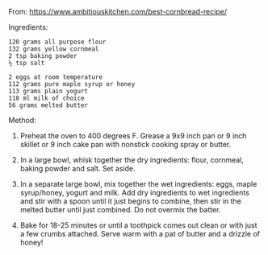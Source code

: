From: https://www.ambitiouskitchen.com/best-cornbread-recipe/

Ingredients:

    120 grams all purpose flour
    132 grams yellow cornmeal
    2 tsp baking powder
    ½ tsp salt

    2 eggs at room temperature
    112 grams pure maple syrup or honey
    113 grams plain yogurt
    118 ml milk of choice
    56 grams melted butter
    
Method:

1. Preheat the oven to 400 degrees F. Grease a 9x9 inch pan or 9 inch skillet or 9 inch cake pan with nonstick cooking spray or butter.

2. In a large bowl, whisk together the dry ingredients: flour, cornmeal, baking powder and salt. Set aside.

3. In a separate large bowl, mix together the wet ingredients: eggs, maple syrup/honey, yogurt and milk. Add dry ingredients to wet ingredients and stir with a spoon until it just begins to combine, then stir in the melted butter until just combined. Do not overmix the batter.

4. Bake for 18-25 minutes or until a toothpick comes out clean or with just a few crumbs attached. Serve warm with a pat of butter and a drizzle of honey!


